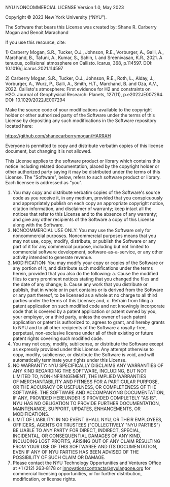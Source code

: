 NYU NONCOMMERCIAL LICENSE 
Version 1.0, May 2023

Copyright © 2023 New York University (“NYU”).

The Software that bears this License was created by: Shane R. Carberry Mogan and Benoit Marachand

If you use this resource, cite:

1) Carberry Mogan, S.R., Tucker, O.J., Johnson, R.E., Vorburger, A., Galli, A., Marchand, B., Tafuni, A., Kumar, S., Sahin, I. and Sreenivasan, K.R., 2021. A tenuous, collisional atmosphere on Callisto. Icarus, 368, p.114597. DOI: 10.1016/j.icarus.2021.114597

2) Carberry Mogan, S.R., Tucker, O.J., Johnson, R.E., Roth, L., Alday, J., Vorburger, A., Wurz, P., Galli, A., Smith, H.T., Marchand, B. and Oza, A.V., 2022. Callisto's atmosphere: First evidence for H2 and constraints on H2O. Journal of Geophysical Research: Planets, 127(11), p.e2022JE007294. DOI: 10.1029/2022JE007294

Make the source code of your modifications available to the copyright holder or other authorized party of the Software under the terms of this License by depositing any such modifications in the Software repository located here: 

https://github.com/shanecarberrymogan/HARRAH

Everyone is permitted to copy and distribute verbatim copies of this license document, but changing it is not allowed.

This License applies to the software product or library which contains this notice including related documentation, placed by the copyright holder or other authorized party saying it may be distributed under the terms of this License. The "Software", below, refers to such software product or library. Each licensee is addressed as "you".
  1. You may copy and distribute verbatim copies of the Software's source code as you receive it, in any medium, provided that you conspicuously and appropriately publish on each copy an appropriate copyright notice, citation information, and disclaimer of warranty; keep intact all the notices that refer to this License and to the absence of any warranty; and give any other recipients of the Software a copy of this License along with the Software.
  2. NONCOMMERCIAL USE ONLY: You may use the Software only for noncommercial purposes. Noncommercial purposes means that you may not use, copy, modify, distribute, or publish the Software or any part of it for any commercial purpose, including but not limited to commercial software development, software-as-a-service, or any other activity intended to generate revenue.
  3. MODIFICATION: You may modify your copy or copies of the Software or any portion of it, and distribute such modifications under the terms herein, provided that you also do the following:
    a. Cause the modified files to carry prominent notices stating that you changed the files and the date of any change;
    b. Cause any work that you distribute or publish, that in whole or in part contains or is derived from the Software or any part thereof, to be licensed as a whole at no charge to all third parties under the terms of this License; and,
    c. Refrain from filing a patent application on such modified code and not knowingly incorporate code that is covered by a patent application or patent owned by you, your employer, or a third party, unless the owner of such patent application or patent is authorized to, agrees to grant, and hereby grants to NYU and to all other recipients of the Software a royalty-free, perpetual, non-exclusive license under all of their existing or future patent rights covering such modified code.
  4. You may not copy, modify, sublicense, or distribute the Software except as expressly provided under this License. Any attempt otherwise to copy, modify, sublicense, or distribute the Software is void, and will automatically terminate your rights under this License.
  5. NO WARRANTY: NYU SPECIFICALLY DISCLAIMS ANY WARRANTIES OF ANY KIND REGARDING THE SOFTWARE, INCLUDING, BUT NOT LIMITED TO, NON-INFRINGEMENT, THE IMPLIED WARRANTIES OF MERCHANTABILITY AND FITNESS FOR A PARTICULAR PURPOSE, OR THE ACCURACY OR USEFULNESS, OR COMPLETENESS OF THE SOFTWARE. THE SOFTWARE AND ACCOMPANYING DOCUMENTATION, IF ANY, PROVIDED HEREUNDER IS PROVIDED COMPLETELY "AS IS". NYU HAS NO OBLIGATION TO PROVIDE FURTHER DOCUMENTATION, MAINTENANCE, SUPPORT, UPDATES, ENHANCEMENTS, OR MODIFICATIONS. 
  6. LIMIT OF LIABILITY: IN NO EVENT SHALL NYU, OR THEIR EMPLOYEES, OFFICERS, AGENTS OR TRUSTEES ("COLLECTIVELY "NYU PARTIES") BE LIABLE TO ANY PARTY FOR DIRECT, INDIRECT, SPECIAL, INCIDENTAL, OR CONSEQUENTIAL DAMAGES OF ANY KIND, INCLUDING LOST PROFITS, ARISING OUT OF ANY CLAIM RESULTING FROM YOUR USE OF THIS SOFTWAREE AND ITS DOCUMENTATION, EVEN IF ANY OF NYU PARTIES HAS BEEN ADVISED OF THE POSSIBILITY OF SUCH CLAIM OR DAMAGE. 
  7. Please contact the NYU Technology Opportunities and Ventures Office at +1 (212) 263-8178 or innovationscontracts@nyulangone.org for commercial licensing opportunities, or for further distribution, modification, or license rights.
